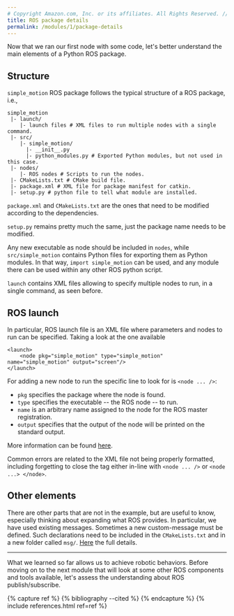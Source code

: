 ```yaml
---
# Copyright Amazon.com, Inc. or its affiliates. All Rights Reserved. // SPDX-License-Identifier: CC-BY-SA-4.0
title: ROS package details
permalink: /modules/1/package-details
---
```


Now that we ran our first node with some code, let's better understand the main elements of a Python ROS package.

## Structure

`simple_motion` ROS package follows the typical structure of a ROS package, i.e.,

	simple_motion
	 |- launch/
	    |- launch files # XML files to run multiple nodes with a single command.
	 |- src/
		|- simple_motion/
		  |- __init__.py
		  |- python_modules.py # Exported Python modules, but not used in this case.
	 |- nodes/
		|- ROS nodes # Scripts to run the nodes.
     |- CMakeLists.txt # CMake build file.
	 |- package.xml # XML file for package manifest for catkin.
	 |- setup.py # python file to tell what module are installed.

`package.xml` and `CMakeLists.txt` are the ones that need to be modified according to the dependencies.

`setup.py` remains pretty much the same, just the package name needs to be modified.

Any new executable as node should be included in `nodes`, while `src/simple_motion` contains Python files for exporting them as Python modules. In that way, `import simple_motion` can be used, and any module there can be used within any other ROS python script.

`launch` contains XML files allowing to specify multiple nodes to run, in a single command, as seen before.

## ROS launch
In particular, ROS launch file is an XML file where parameters and nodes to run can be specified. Taking a look at the one available

	<launch>
		<node pkg="simple_motion" type="simple_motion" name="simple_motion" output="screen"/>
	</launch>    

For adding a new node to run the specific line to look for is `<node ... />`:
- `pkg` specifies the package where the node is found.
- `type` specifies the executable -- the ROS node -- to run.
- `name` is an arbitrary name assigned to the node for the ROS master registration.
- `output` specifies that the output of the node will be printed on the standard output.

More information can be found [here](http://wiki.ros.org/roslaunch/XML).

Common errors are related to the XML file not being properly formatted, including forgetting to close the tag either in-line with `<node ... />` or `<node ...> </node>`.

## Other elements

There are other parts that are not in the example, but are useful to know, especially thinking about expanding what ROS provides. In particular, we have used existing messages. Sometimes a new custom-message must be defined. Such declarations need to be included in the `CMakeLists.txt` and in a new folder called `msg/`. [Here](https://wiki.ros.org/ROS/Tutorials/CreatingMsgAndSrv#Creating_a_msg) the full details.

-------
What we learned so far allows us to achieve robotic behaviors. Before moving on to the next module that will look at some other ROS components and tools available, let's assess the understanding about ROS publish/subscribe.

{% capture ref %}
{% bibliography --cited %}
{% endcapture %}
{% include references.html ref=ref %}
